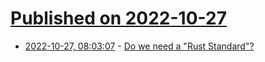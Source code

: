 # [Published on 2022-10-27](index.md)

* [2022-10-27, 08:03:07](https://lobste.rs/s/feawyf/do_we_need_rust_standard) - [Do we need a \"Rust Standard\"?](https://blog.m-ou.se/rust-standard/)
